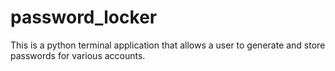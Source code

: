 # password_locker
This is a python terminal application that allows a user to generate and store passwords for various accounts.
